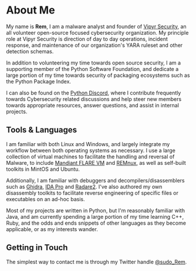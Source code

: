 # About Me

My name is **Rem**, I am a malware analyst and founder of [Vipyr Security](https://vipyrsec.com), an all
volunteer open-source focused cybersecurity organization. My principle role at Vipyr Security is direction
of day to day operations, incident response, and maintenance of our organization's YARA ruleset and other
detection schemas.

In addition to volunteering my time towards open source security, I am a supporting member of the
Python Software Foundation, and dedicate a large portion of my time towards security of packaging ecosystems
such as the Python Package Index.

I can also be found on the [Python Discord](https://pythondiscord.com), where I contribute frequently towards
Cybersecurity related discussions and help steer new members towards appropriate resources, answer questions,
and assist in internal projects.

## Tools & Languages

I am familiar with both Linux and Windows, and largely integrate my workflow between both operating systems
as necessary. I use a large collection of virtual machines to facilitate the handling and reversal of Malware,
to include [Mandiant FLARE VM](https://github.com/mandiant/flare-vm) and [REMnux](https://remnux.org/), as well as
self-built toolkits in MintOS and Ubuntu.

Additionally, I am familiar with debuggers and decompilers/disassemblers such as [Ghidra](https://ghidra-sre.org/),
[IDA Pro](https://hex-rays.com/ida-pro/) and [Radare2](https://rada.re). I've also authored my own disassembly
toolkits to facilitate reverse engineering of specific files or executables on an ad-hoc basis.

Most of my projects are written in Python, but I'm reasonably familiar with Java, and am currently spending a large
portion of my time learning C++, Ruby, and the odds and ends snippets of other languages as they become applicable,
or as my interests wander.

## Getting in Touch

The simplest way to contact me is through my Twitter handle [@sudo_Rem](https://twitter.com/sudo_Rem).

